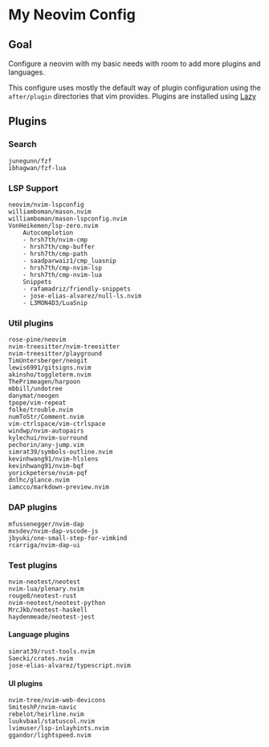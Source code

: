 # My Neovim Config


## Goal
Configure a neovim with my basic needs with room to add more plugins and languages.

This configure uses mostly the default way of plugin configuration using the `after/plugin` directories that vim
provides. Plugins are installed using [Lazy](https://github.com/folke/lazy.nvim)


## Plugins

### Search
    junegunn/fzf
    ibhagwan/fzf-lua
### LSP Support
    neovim/nvim-lspconfig 
    williamboman/mason.nvim 
    williamboman/mason-lspconfig.nvim 
    VonHeikemen/lsp-zero.nvim
        Autocompletion
        - hrsh7th/nvim-cmp 
        - hrsh7th/cmp-buffer 
        - hrsh7th/cmp-path 
        - saadparwaiz1/cmp_luasnip 
        - hrsh7th/cmp-nvim-lsp 
        - hrsh7th/cmp-nvim-lua 
        Snippets
        - rafamadriz/friendly-snippets 
        - jose-elias-alvarez/null-ls.nvim	
        - L3MON4D3/LuaSnip 

### Util plugins
    rose-pine/neovim
    nvim-treesitter/nvim-treesitter
    nvim-treesitter/playground
    TimUntersberger/neogit
    lewis6991/gitsigns.nvim
    akinsho/toggleterm.nvim
    ThePrimeagen/harpoon
    mbbill/undotree
    danymat/neogen
    tpope/vim-repeat
    folke/trouble.nvim
    numToStr/Comment.nvim
    vim-ctrlspace/vim-ctrlspace
    windwp/nvim-autopairs
    kylechui/nvim-surround
    pechorin/any-jump.vim
    simrat39/symbols-outline.nvim
    kevinhwang91/nvim-hlslens
    kevinhwang91/nvim-bqf
    yorickpeterse/nvim-pqf
    dnlhc/glance.nvim
    iamcco/markdown-preview.nvim
### DAP plugins
    mfussenegger/nvim-dap
    mxsdev/nvim-dap-vscode-js
    jbyuki/one-small-step-for-vimkind
    rcarriga/nvim-dap-ui
### Test plugins
    nvim-neotest/neotest
    nvim-lua/plenary.nvim
    rouge8/neotest-rust
    nvim-neotest/neotest-python
    MrcJkb/neotest-haskell
    haydenmeade/neotest-jest
#### Language plugins
    simrat39/rust-tools.nvim
    Saecki/crates.nvim
    jose-elias-alvarez/typescript.nvim
#### UI plugins
    nvim-tree/nvim-web-devicons 
    SmiteshP/nvim-navic
    rebelot/heirline.nvim
    luukvbaal/statuscol.nvim
    lvimuser/lsp-inlayhints.nvim
    ggandor/lightspeed.nvim
